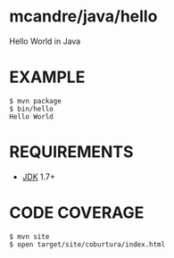 # mcandre/java/hello

Hello World in Java

# EXAMPLE

```
$ mvn package
$ bin/hello
Hello World
```

# REQUIREMENTS

* [JDK](http://www.oracle.com/technetwork/java/javase/downloads/index.html) 1.7+

# CODE COVERAGE

```
$ mvn site
$ open target/site/coburtura/index.html
```
